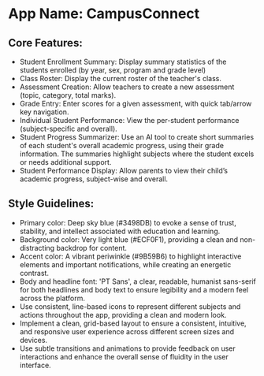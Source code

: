 # **App Name**: CampusConnect

## Core Features:

- Student Enrollment Summary: Display summary statistics of the students enrolled (by year, sex, program and grade level) 
- Class Roster: Display the current roster of the teacher's class.
- Assessment Creation: Allow teachers to create a new assessment (topic, category, total marks).
- Grade Entry: Enter scores for a given assessment, with quick tab/arrow key navigation.
- Individual Student Performance: View the per-student performance (subject-specific and overall).
- Student Progress Summarizer: Use an AI tool to create short summaries of each student's overall academic progress, using their grade information. The summaries highlight subjects where the student excels or needs additional support.
- Student Performance Display: Allow parents to view their child’s academic progress, subject-wise and overall.

## Style Guidelines:

- Primary color: Deep sky blue (#3498DB) to evoke a sense of trust, stability, and intellect associated with education and learning. 
- Background color: Very light blue (#ECF0F1), providing a clean and non-distracting backdrop for content. 
- Accent color: A vibrant periwinkle (#9B59B6) to highlight interactive elements and important notifications, while creating an energetic contrast. 
- Body and headline font: 'PT Sans', a clear, readable, humanist sans-serif for both headlines and body text to ensure legibility and a modern feel across the platform. 
- Use consistent, line-based icons to represent different subjects and actions throughout the app, providing a clean and modern look.
- Implement a clean, grid-based layout to ensure a consistent, intuitive, and responsive user experience across different screen sizes and devices. 
- Use subtle transitions and animations to provide feedback on user interactions and enhance the overall sense of fluidity in the user interface. 